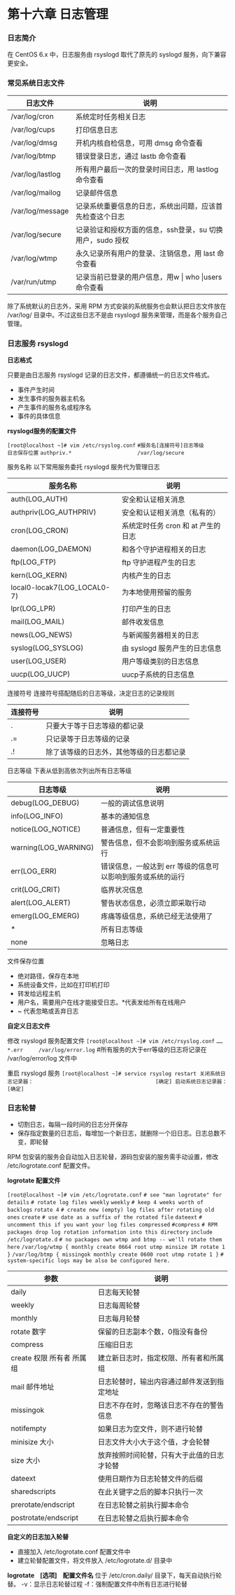 # 第十六章 日志管理

### 日志简介

在 CentOS 6.x 中，日志服务由 rsyslogd 取代了原先的 syslogd 服务，向下兼容更安全。

### 常见系统日志文件

| 日志文件         | 说明                                                      |
| ---------------- | --------------------------------------------------------- |
| /var/log/cron    | 系统定时任务相关日志                                      |
| /var/log/cups    | 打印信息日志                                              |
| /var/log/dmsg    | 开机内核自检信息，可用 dmsg 命令查看                      |
| /var/log/btmp    | 错误登录日志，通过 lastb 命令查看                         |
| /var/log/lastlog | 所有用户最后一次的登录时间日志，用 lastlog 命令查看       |
| /var/log/mailog  | 记录邮件信息                                              |
| /var/log/message | 记录系统重要信息的日志，系统出问题，应该首先检查这个日志  |
| /var/log/secure  | 记录验证和授权方面的信息，ssh登录，su 切换用户，sudo 授权 |
| /var/log/wtmp    | 永久记录所有用户的登录、注销信息，用 last 命令查看        |
| /var/run/utmp    | 记录当前已登录的用户信息，用w \| who \|users 命令查看     |


除了系统默认的日志外，采用 RPM 方式安装的系统服务也会默认把日志文件放在 /var/log/ 目录中。不过这些日志不是由 rsyslogd 服务来管理，而是各个服务自己管理。

### 日志服务 rsyslogd
**日志格式**

只要是由日志服务 rsyslogd 记录的日志文件，都遵循统一的日志文件格式。

- 事件产生时间
- 发生事件的服务器主机名
- 产生事件的服务名或程序名
- 事件的具体信息

**rsyslogd服务的配置文件**

`[root@localhost ~]# vim /etc/rsyslog.conf`
`#服务名[连接符号]日志等级          日志保存位置`
`authpriv.*                     /var/log/secure`

服务名称
以下常用服务委托 rsyslogd 服务代为管理日志

| 服务名称                    | 说明                               |
| --------------------------- | ---------------------------------- |
| auth(LOG_AUTH)              | 安全和认证相关消息                 |
| authpriv(LOG_AUTHPRIV)      | 安全和认证相关消息（私有的）       |
| cron(LOG_CRON)              | 系统定时任务 cron 和 at 产生的日志 |
| daemon(LOG_DAEMON)          | 和各个守护进程相关的日志           |
| ftp(LOG_FTP)                | ftp 守护进程产生的日志             |
| kern(LOG_KERN)              | 内核产生的日志                     |
| local0-locak7(LOG_LOCAL0-7) | 为本地使用预留的服务               |
| lpr(LOG_LPR)                | 打印产生的日志                     |
| mail(LOG_MAIL)              | 邮件收发信息                       |
| news(LOG_NEWS)              | 与新闻服务器相关的日志             |
| syslog(LOG_SYSLOG)          | 由 syslogd 服务产生的日志信息      |
| user(LOG_USER)              | 用户等级类别的日志信息             |
| uucp(LOG_UUCP)              | uucp子系统的日志信息               |

连接符号
连接符号搭配随后的日志等级，决定日志的记录规则

| 连接符号 | 说明                                     |
| -------- | ---------------------------------------- |
| .        | 只要大于等于日志等级的都记录             |
| .=       | 只记录等于日志等级的记录                 |
| .!       | 除了该等级的日志外，其他等级的日志都记录 |

日志等级
下表从低到高依次列出所有日志等级

| 日志等级             | 说明                                                        |
| -------------------- | ----------------------------------------------------------- |
| debug(LOG_DEBUG)     | 一般的调试信息说明                                          |
| info(LOG_INFO)       | 基本的通知信息                                              |
| notice(LOG_NOTICE)   | 普通信息，但有一定重要性                                    |
| warning(LOG_WARNING) | 警告信息，但不会影响到服务或系统运行                        |
| err(LOG_ERR)         | 错误信息，一般达到 err 等级的信息可以影响到服务或系统的运行 |
| crit(LOG_CRIT)       | 临界状况信息                                                |
| alert(LOG_ALERT)     | 警告状态信息，必须立即采取行动                              |
| emerg(LOG_EMERG)     | 疼痛等级信息，系统已经无法使用了                            |
| *                    | 所有日志等级                                                |
| none                 | 忽略日志                                                    |

文件保存位置
- 绝对路径，保存在本地
- 系统设备文件，比如在打印机打印
- 转发给远程主机
- 用户名，需要用户在线才能接受日志。\*代表发给所有在线用户
- ~ 代表忽略或丢弃日志

**自定义日志文件**

修改 rsyslogd 服务配置文件
`[root@localhost ~]# vim /etc/rsyslog.conf`
`……`
`*.err     /var/log/error.log` #所有服务的大于err等级的日志将记录在 /var/log/error/log 文件中

重启 rsyslogd 服务
`[root@localhost ~]# service rsyslog restart
关闭系统日志记录器：                                       [确定]
启动系统日志记录器：                                       [确定]`

### 日志轮替

- 切割日志，每隔一段时间的日志分开保存
- 保存指定数量的日志后，每增加一个新日志，就删除一个旧日志。日志总数不变，即轮替

RPM 包安装的服务会自动加入日志轮替，源码包安装的服务需手动设置，修改 /etc/logrotate.conf 配置文件。

**logrotate 配置文件**

`[root@localhost ~]# vim /etc/logrotate.conf`
`# see "man logrotate" for details`
`# rotate log files weekly`
`weekly`
`# keep 4 weeks worth of backlogs`
`rotate 4`
`# create new (empty) log files after rotating old ones`
`create`
`# use date as a suffix of the rotated file`
`dateext`
`# uncomment this if you want your log files compressed`
`#compress`
`# RPM packages drop log rotation information into this directory`
`include /etc/logrotate.d`
`# no packages own wtmp and btmp -- we'll rotate them here`
`/var/log/wtmp {
    monthly
    create 0664 root utmp
        minsize 1M
    rotate 1
}`
`/var/log/btmp {
    missingok
    monthly
    create 0600 root utmp
    rotate 1
}`
`# system-specific logs may be also be configured here.`

| 参数                      | 说明                                       |
| ------------------------- | ------------------------------------------ |
| daily                     | 日志每天轮替                               |
| weekly                    | 日志每周轮替                               |
| monthly                   | 日志每月轮替                               |
| rotate 数字               | 保留的日志副本个数，0指没有备份            |
| compress                  | 压缩旧日志                                 |
| create 权限 所有者 所属组 | 建立新日志时，指定权限、所有者和所属组     |
| mail 邮件地址             | 日志轮替时，输出内容通过邮件发送到指定地址 |
| missingok                 | 日志不存在时，忽略该日志不存在的警告信息   |
| notifempty                | 如果日志为空文件，则不进行轮替             |
| minisize 大小             | 日志文件大小大于这个值，才会轮替           |
| size 大小                 | 放弃按照时间轮替，只有大于此值的日志才轮替 |
| dateext                   | 使用日期作为日志轮替文件的后缀             |
| sharedscripts             | 在此关键字之后的脚本只执行一次             |
| prerotate/endscript       | 在日志轮替之前执行脚本命令                 |
| postrotate/endscript      | 在日志轮替之后执行脚本命令                 |

**自定义的日志加入轮替**
- 直接加入 /etc/logrotate.conf 配置文件中
- 建立轮替配置文件，将文件放入 /etc/logrotate.d/ 目录中

**logrotate&nbsp;&nbsp;&nbsp;&nbsp;[选项]&nbsp;&nbsp;&nbsp;&nbsp;配置文件名**
位于 /etc/cron.daily/ 目录下，每天自动执行轮替。
   -v：显示日志轮替过程
   -f：强制配置文件中所有日志进行轮替











